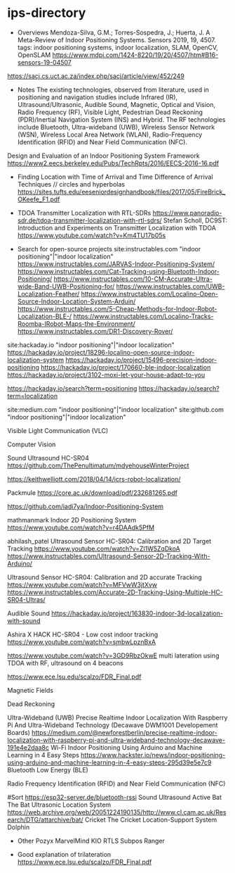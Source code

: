 # ips-directory
* Overviews
Mendoza-Silva, G.M.; Torres-Sospedra, J.; Huerta, J. A Meta-Review of Indoor Positioning Systems. Sensors 2019, 19, 4507. 
tags: indoor positioning systems, indoor localization, SLAM, OpenCV, OpenSLAM
https://www.mdpi.com/1424-8220/19/20/4507/htm#B16-sensors-19-04507

https://sacj.cs.uct.ac.za/index.php/sacj/article/view/452/249

* Notes
The existing technologies, observed from literature, used in positioning and navigation studies include Infrared (IR), Ultrasound/Ultrasonic, Audible Sound,  Magnetic,  Optical and Vision,  Radio Frequency (RF), Visible Light,  Pedestrian Dead Reckoning (PDR)/Inertial Navigation System (INS) and Hybrid. The RF technologies include Bluetooth, Ultra-wideband (UWB), Wireless Sensor Network (WSN), Wireless Local Area Network (WLAN), Radio-Frequency Identification (RFID) and Near Field Communication (NFC). 

Design and Evaluation of an Indoor Positioning System Framework
https://www2.eecs.berkeley.edu/Pubs/TechRpts/2016/EECS-2016-16.pdf

* Finding Location with Time of Arrival and Time Difference of Arrival Techniques
// circles and hyperbolas
https://sites.tufts.edu/eeseniordesignhandbook/files/2017/05/FireBrick_OKeefe_F1.pdf

* TDOA Transmitter Localization with RTL-SDRs 
https://www.panoradio-sdr.de/tdoa-transmitter-localization-with-rtl-sdrs/
Stefan Scholl, DC9ST: Introduction and Experiments on Transmitter Localization with TDOA 
https://www.youtube.com/watch?v=Km4TU17b05s

* Search for open-source projects
site:instructables.com "indoor positioning"|"indoor localization"
https://www.instructables.com/JARVAS-Indoor-Positioning-System/
https://www.instructables.com/Cat-Tracking-using-Bluetooth-Indoor-Positioning/
https://www.instructables.com/10-CM-Accurate-Ultra-wide-Band-UWB-Positioning-for/
https://www.instructables.com/UWB-Localization-Feather/
https://www.instructables.com/Localino-Open-Source-Indoor-Location-System-Arduin/
https://www.instructables.com/5-Cheap-Methods-for-Indoor-Robot-Localization-BLE-/
https://www.instructables.com/Localino-Tracks-Roomba-IRobot-Maps-the-Environment/
https://www.instructables.com/DR1-Discovery-Rover/

site:hackaday.io "indoor positioning"|"indoor localization"
https://hackaday.io/project/18296-localino-open-source-indoor-localization-system
https://hackaday.io/project/15496-precision-indoor-positioning
https://hackaday.io/project/170660-ble-indoor-localization
https://hackaday.io/project/3102-moxi-let-your-house-adapt-to-you

https://hackaday.io/search?term=positioning
https://hackaday.io/search?term=localization

site:medium.com "indoor positioning"|"indoor localization"
site:github.com "indoor positioning"|"indoor localization"


Visible Light Communication (VLC)
	
Computer Vision
	
Sound
Ultrasound
HC-SR04
https://github.com/ThePenultimatum/mdyehouseWinterProject

https://keithwelliott.com/2018/04/14/icrs-robot-localization/

Packmule
https://core.ac.uk/download/pdf/232681265.pdf

https://github.com/iadi7ya/Indoor-Positioning-System

mathmanmark 
Indoor 2D Positioning System 
https://www.youtube.com/watch?v=r4DAAdk5PfM

abhilash_patel 
Ultrasound Sensor HC-SR04: Calibration and 2D Target Tracking 
https://www.youtube.com/watch?v=Zl1W5ZqDkoA 
https://www.instructables.com/Ultrasound-Sensor-2D-Tracking-With-Arduino/ 

Ultrasound Sensor HC-SR04: Calibration and 2D accurate Tracking 
https://www.youtube.com/watch?v=MFVwW3jtXvw 
https://www.instructables.com/Accurate-2D-Tracking-Using-Multiple-HC-SR04-Ultras/

Audible Sound
https://hackaday.io/project/163830-indoor-3d-localization-with-sound

Ashira X
HACK HC-SR04 - Low cost indoor tracking
https://www.youtube.com/watch?v=smbwLpznBxA

https://www.youtube.com/watch?v=3GD9RbzOkwE
multi lateration using TDOA with RF, ultrasound on 4 beacons

https://www.ece.lsu.edu/scalzo/FDR_Final.pdf

Magnetic Fields
	
Dead Reckoning
	
Ultra-Wideband (UWB)
	Precise Realtime Indoor Localization With Raspberry Pi And Ultra-Wideband Technology (Decawave DWM1001 Developement Boards)
	https://medium.com/@newforestberlin/precise-realtime-indoor-localization-with-raspberry-pi-and-ultra-wideband-technology-decawave-191e4e2daa8c
Wi-Fi
	Indoor Positioning Using Arduino and Machine Learning in 4 Easy Steps 
	https://www.hackster.io/news/indoor-positioning-using-arduino-and-machine-learning-in-4-easy-steps-295d39e5e7c9
Bluetooth Low Energy (BLE)
	
Radio Frequency Identification (RFID) and Near Field Communication (NFC)


#Sort
https://esp32-server.de/bluetooth-rssi
Sound
Ultrasound
	Active Bat
		The Bat Ultrasonic Location System
		https://web.archive.org/web/20051224190135/http://www.cl.cam.ac.uk/Research/DTG/attarchive/bat/
	Cricket
		The Cricket Location-Support System
	Dolphin

* Other
Pozyx
MarvelMind
KIO RTLS
Subpos Ranger

* Good explanation of trilateration
https://www.ece.lsu.edu/scalzo/FDR_Final.pdf

